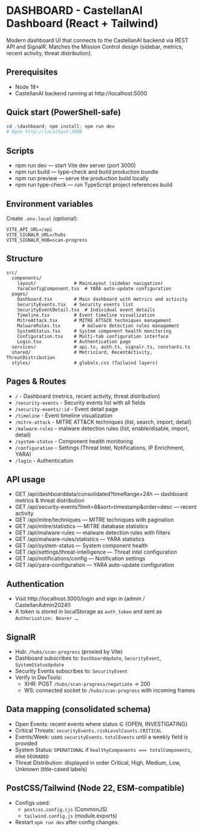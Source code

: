 # DASHBOARD - CastellanAI Dashboard (React + Tailwind)

Modern dashboard UI that connects to the CastellanAI backend via REST API and SignalR. Matches the Mission Control design (sidebar, metrics, recent activity, threat distribution).

## Prerequisites
- Node 18+
- CastellanAI backend running at http://localhost:5000

## Quick start (PowerShell-safe)
```powershell
cd .\dashboard; npm install; npm run dev
# Open http://localhost:3000
```

## Scripts
- npm run dev — start Vite dev server (port 3000)
- npm run build — type-check and build production bundle
- npm run preview — serve the production build locally
- npm run type-check — run TypeScript project references build

## Environment variables
Create `.env.local` (optional):
```
VITE_API_URL=/api
VITE_SIGNALR_URL=/hubs
VITE_SIGNALR_HUB=scan-progress
```

## Structure
```
src/
  components/
    layout/              # MainLayout (sidebar navigation)
    YaraConfigComponent.tsx  # YARA auto-update configuration
  pages/
    Dashboard.tsx        # Main dashboard with metrics and activity
    SecurityEvents.tsx   # Security events list
    SecurityEventDetail.tsx  # Individual event details
    Timeline.tsx         # Event timeline visualization
    MitreAttack.tsx      # MITRE ATT&CK techniques management
    MalwareRules.tsx        # malware detection rules management
    SystemStatus.tsx     # System component health monitoring
    Configuration.tsx    # Multi-tab configuration interface
    Login.tsx            # Authentication page
  services/              # api.ts, auth.ts, signalr.ts, constants.ts
  shared/                # MetricCard, RecentActivity, ThreatDistribution
  styles/                # globals.css (Tailwind layers)
```

## Pages & Routes
- `/` - Dashboard (metrics, recent activity, threat distribution)
- `/security-events` - Security events list with all fields
- `/security-events/:id` - Event detail page
- `/timeline` - Event timeline visualization
- `/mitre-attack` - MITRE ATT&CK techniques (list, search, import, detail)
- `/malware-rules` - malware detection rules (list, enable/disable, import, detail)
- `/system-status` - Component health monitoring
- `/configuration` - Settings (Threat Intel, Notifications, IP Enrichment, YARA)
- `/login` - Authentication

## API usage
- GET /api/dashboarddata/consolidated?timeRange=24h — dashboard metrics & threat distribution
- GET /api/security-events?limit=8&sort=timestamp&order=desc — recent activity
- GET /api/mitre/techniques — MITRE techniques with pagination
- GET /api/mitre/statistics — MITRE database statistics
- GET /api/malware-rules — malware detection rules with filters
- GET /api/malware-rules/statistics — YARA statistics
- GET /api/system-status — System component health
- GET /api/settings/threat-intelligence — Threat intel configuration
- GET /api/notifications/config — Notification settings
- GET /api/yara-configuration — YARA auto-update configuration

## Authentication
- Visit http://localhost:3000/login and sign in (admin / CastellanAdmin2024!)
- A token is stored in localStorage as `auth_token` and sent as `Authorization: Bearer …`.

## SignalR
- Hub: `/hubs/scan-progress` (proxied by Vite)
- Dashboard subscribes to: `DashboardUpdate`, `SecurityEvent`, `SystemStatusUpdate`
- Security Events subscribes to: `SecurityEvent`
- Verify in DevTools:
  - XHR: POST `/hubs/scan-progress/negotiate` → 200
  - WS: connected socket to `/hubs/scan-progress` with incoming frames

## Data mapping (consolidated schema)
- Open Events: recent events where status ∈ {OPEN, INVESTIGATING}
- Critical Threats: `securityEvents.riskLevelCounts.CRITICAL`
- Events/Week: uses `securityEvents.totalEvents` until a weekly field is provided
- System Status: `OPERATIONAL` if `healthyComponents === totalComponents`, else `DEGRADED`
- Threat Distribution: displayed in order Critical, High, Medium, Low, Unknown (title-cased labels)

## PostCSS/Tailwind (Node 22, ESM-compatible)
- Configs used:
  - `postcss.config.cjs` (CommonJS)
  - `tailwind.config.js` (module.exports)
- Restart `npm run dev` after config changes.
